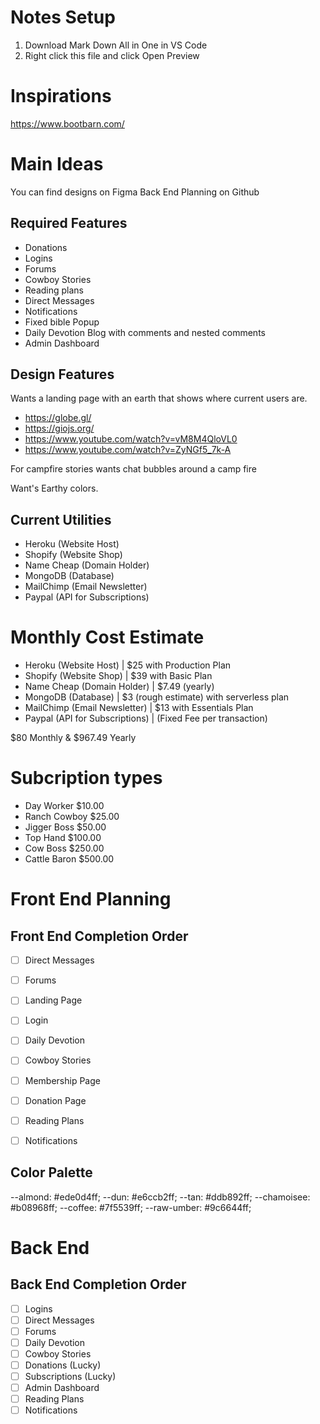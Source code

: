 # Notes Setup
1. Download Mark Down All in One in VS Code
2. Right click this file and click Open Preview

# Inspirations
https://www.bootbarn.com/



# Main Ideas

You can find designs on Figma
Back End Planning on Github

## Required Features

- Donations
- Logins
- Forums
- Cowboy Stories
- Reading plans
- Direct Messages
- Notifications
- Fixed bible Popup
- Daily Devotion Blog with comments and nested comments
- Admin Dashboard

## Design Features

 Wants a landing page with an earth that shows where current users are.
- https://globe.gl/
- https://giojs.org/
- https://www.youtube.com/watch?v=vM8M4QloVL0
- https://www.youtube.com/watch?v=ZyNGf5_7k-A

For campfire stories wants chat bubbles around a camp fire

Want's Earthy colors.


## Current Utilities

- Heroku (Website Host)
- Shopify (Website Shop)
- Name Cheap (Domain Holder)
- MongoDB (Database)
- MailChimp (Email Newsletter)
- Paypal (API for Subscriptions)

# Monthly Cost Estimate

- Heroku (Website Host) | $25 with Production Plan
- Shopify (Website Shop) | $39 with Basic Plan
- Name Cheap (Domain Holder) | $7.49 (yearly)
- MongoDB (Database) | $3 (rough estimate) with serverless plan
- MailChimp (Email Newsletter) | $13 with Essentials Plan
- Paypal (API for Subscriptions) | (Fixed Fee per transaction)

$80 Monthly &
$967.49 Yearly

# Subcription types

- Day Worker $10.00
- Ranch Cowboy $25.00
- Jigger Boss $50.00
- Top Hand $100.00
- Cow Boss $250.00
- Cattle Baron $500.00

# Front End Planning

## Front End Completion Order

- [ ] Direct Messages
- [ ] Forums
- [ ] Landing Page
- [ ] Login
- [ ] Daily Devotion
- [ ] Cowboy Stories
- [ ] Membership Page
- [ ] Donation Page
- [ ] Reading Plans
- [ ] Notifications


## Color Palette

--almond: #ede0d4ff;
--dun: #e6ccb2ff;
--tan: #ddb892ff;
--chamoisee: #b08968ff;
--coffee: #7f5539ff;
--raw-umber: #9c6644ff;

# Back End

## Back End Completion Order

- [ ] Logins
- [ ] Direct Messages
- [ ] Forums
- [ ] Daily Devotion
- [ ] Cowboy Stories
- [ ] Donations (Lucky)
- [ ] Subscriptions (Lucky)
- [ ] Admin Dashboard
- [ ] Reading Plans
- [ ] Notifications